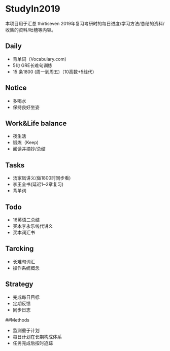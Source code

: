 # StudyIn2019

本项目用于汇总 thirtiseven 2019年复习考研时的每日进度/学习方法/总结的资料/收集的资料/吐槽等内容。



## Daily

- 背单词（Vocabulary.com）
- 5句 GRE长难句训练
- 15 条1800 (周一到周五)（10高数+5线代）



## Notice

- 多喝水
- 保持良好坐姿



## Work&Life balance

- 夜生活
- 锻炼（Keep)
- 阅读并摘抄/总结



## Tasks

- 汤家凤讲义(做1800时同步看)
- 李王全书(延迟1~2章复习)
- 背单词



## Todo

- 16英语二总结
- 买本李永乐线代讲义
- 买本词汇书



## Tarcking

- 长难句词汇
- 操作系统概念



## Strategy 

- 完成每日目标
- 定期反馈
- 同步日志



##Methods

- 监测重于计划
- 每日计划在长期构成体系
- 任务完成后按时追踪




